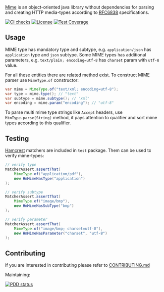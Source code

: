 [Mime](https://github.com/g4s8/mime) is an object-oriented java library without dependencies for parsing and creating
HTTP media-types according to [RFC6838](https://tools.ietf.org/html/rfc6838) specifications.

[![CI checks](https://github.com/g4s8/mime/actions/workflows/ci-checks.yml/badge.svg)](https://github.com/g4s8/mime/actions/workflows/ci-checks.yml)
[![License](https://img.shields.io/github/license/g4s8/mime.svg?style=flat-square)](https://github.com/g4s8/mime/blob/master/LICENSE.txt)
[![Test Coverage](https://img.shields.io/codecov/c/github/g4s8/mime.svg?style=flat-square)](https://codecov.io/github/g4s8/mime?branch=master)

## Usage

MIME type has mandatory type and subtype, e.g. `application/json` has `application` type
and `json` subtype. Some MIME types has additional parameters, e.g. `text/plain; encoding=utf-8` has
`charset` param with `utf-8` value.

For all these entities there are related method exist. To construct MIME parser use `MimeType.of` constructor:
```java
var mime = MimeType.of("text/xml; encoding=utf-8");
var type = mime.type(); // "text"
var subtype = mime.subtype(); // "xml"
var encoding = mime.param("encoding"); // "utf-8"
```

To parse multi mime type strings like `Accept` headers, use `MimType.parse(String)` method, it pays attention to qualifier
and sort mime types according to this qualifier.

## Testing
[Hamcrest](http://hamcrest.org/JavaHamcrest/) matchers are included in `test` package. Them can be used to verify mime-types:
```java
// verify type
MatcherAssert.assertThat(
    MimeType.of("application/pdf"),
    new HmMimeHasType("application")
);

// verify subtype
MatcherAssert.assertThat(
    MimeType.of("image/bmp"),
    new HmMimeHasSubType("bmp")
);

// verify parameter
MatcherAssert.assertThat(
    MimeType.of("image/bmp; charset=utf-8"),
    new HmMimeHasParameter("charset", "utf-8")
);
```

## Contributing
If you are interested in contributing please refer to [CONTRIBUTING.md](CONTRIBUTING.md)

Maintaining:

[![PDD status](http://www.0pdd.com/svg?name=g4s8/mime)](http://www.0pdd.com/p?name=g4s8/mime)
